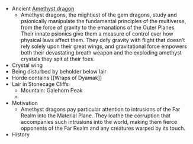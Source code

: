 * Ancient [Amethyst dragon](https://www.dndbeyond.com/sources/ftod/bestiary#AmethystDragons)
	* Amethyst dragons, the mightiest of the gem dragons, study and psionically manipulate the fundamental principles of the multiverse, from the force of gravity to the emanations of the Outer Planes. Their innate psionics give them a measure of control over how physical laws affect them. They defy gravity with flight that doesn’t rely solely upon their great wings, and gravitational force empowers both their devastating breath weapon and the exploding amethyst crystals they spit at their foes.
* Crystal wing
* Being disturbed by beholder below lair
* Horde contains [[Wraps of Dyamak]]
* Lair in Stonecage Cliffs
	* Mountain: Galehorn Peak
	* 
* Motivation
	* Amethyst dragons pay particular attention to intrusions of the Far Realm into the Material Plane. They loathe the corruption that accompanies such intrusions into the world, making them fierce opponents of the Far Realm and any creatures warped by its touch.
* History